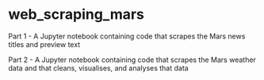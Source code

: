 # web_scraping_mars

Part 1 - A Jupyter notebook containing code that scrapes the Mars news titles and preview text

Part 2 - A Jupyter notebook containing code that scrapes the Mars weather data and that cleans, visualises, and analyses that data